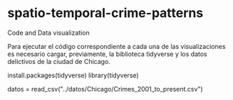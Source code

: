 # spatio-temporal-crime-patterns
Code and Data visualization

Para ejecutar el código correspondiente a cada una de las visualizaciones es necesario cargar, previamente, la biblioteca tidyverse y los datos delictivos de la ciudad de Chicago.

install.packages(tidyverse)
library(tidyverse)

datos = read_csv("../datos/Chicago/Crimes_2001_to_present.csv")

